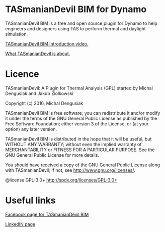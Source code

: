 TASmanianDevil BIM for Dynamo
========================================
TASmanianDevil BIM is a free and open source plugin for Dynamo to help engineers and designers using TAS to perform thermal and daylight simulation.

[TASmanianDevil BIM introduction video.](https://youtu.be/Y6bUv8GEwXU)

[What TASmanianDevil is about.](https://youtu.be/OVWb7SaXvtE)

Licence
========================================
TASmanianDevil: A Plugin for Thermal Analysis (GPL) started by Michal Dengusiak and Jakub Ziolkowski
 
Copyright (c) 2016, Michal Dengusiak

TASmanianDevil BIM is free software; you can redistribute it and/or modify it under the terms of the GNU General Public License as published by the Free Software Foundation; either version 3 of the License, or (at your option) any later version. 
 
TASmanianDevil BIM is distributed in the hope that it will be useful, but WITHOUT ANY WARRANTY; without even the implied warranty of MERCHANTABILITY or FITNESS FOR A PARTICULAR PURPOSE. See the GNU General Public License for more details.
 
You should have received a copy of the GNU General Public License along with TASmanianDevil; If not, see <http://www.gnu.org/licenses/>.
 
@license GPL-3.0+ <http://spdx.org/licenses/GPL-3.0+>

Useful links
========================================
[Facebook page for TASmanianDevil BIM](https://www.facebook.com/TASmanianDevilBIM)

[LinkedIN page ](https://www.linkedin.com/groups/3346567)
